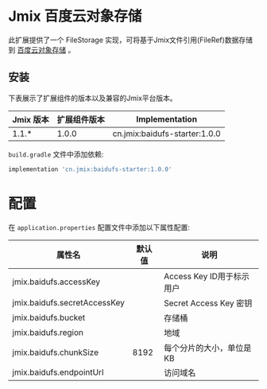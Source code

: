 # Jmix 百度云对象存储

此扩展提供了一个 FileStorage 实现，可将基于Jmix文件引用(FileRef)数据存储到 [百度云对象存储](https://cloud.baidu.com/doc/BOS/index.html) 。

## 安装

下表展示了扩展组件的版本以及兼容的Jmix平台版本。

| Jmix 版本     | 扩展组件版本     | Implementation                             |
|--------------|----------------|--------------------------------------------|
| 1.1.*        | 1.0.0          | cn.jmix:baidufs-starter:1.0.0                |

`build.gradle` 文件中添加依赖:

```gradle
implementation 'cn.jmix:baidufs-starter:1.0.0'
```

# 配置
在 `application.properties` 配置文件中添加以下属性配置:

| 属性名                         | 默认值   | 说明                                                                                                          |
|-------------------------------|---------|----------------------------------------|
| jmix.baidufs.accessKey        |         | Access Key ID用于标示用户                |              
| jmix.baidufs.secretAccessKey  |         | Secret Access Key 密钥                  |
| jmix.baidufs.bucket           |         | 存储桶                                  |
| jmix.baidufs.region           |         | 地域                                    |
| jmix.baidufs.chunkSize        |   8192  | 每个分片的大小，单位是KB                   |
| jmix.baidufs.endpointUrl      |         | 访问域名                                 |

